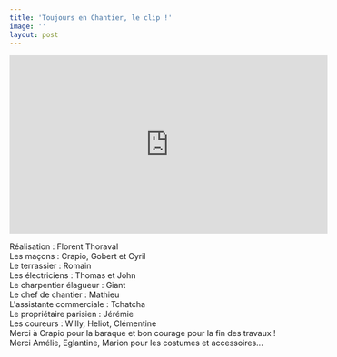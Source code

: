 ```yaml
---
title: 'Toujours en Chantier, le clip !'
image: ''
layout: post
---
```

<iframe width="560" height="315" src="https://www.youtube.com/embed/ZqMyM0ageWY" frameborder="0" allow="accelerometer; autoplay; encrypted-media; gyroscope; picture-in-picture" allowfullscreen></iframe>

Réalisation : Florent Thoraval\
Les maçons : Crapio, Gobert et Cyril\
Le terrassier : Romain\
Les électriciens : Thomas et John\
Le charpentier élagueur : Giant\
Le chef de chantier : Mathieu\
L'assistante commerciale : Tchatcha\
Le propriétaire parisien : Jérémie\
Les coureurs : Willy, Heliot, Clémentine\
Merci à Crapio pour la baraque et bon courage pour la fin des travaux !\
Merci Amélie, Eglantine, Marion pour les costumes et accessoires...
